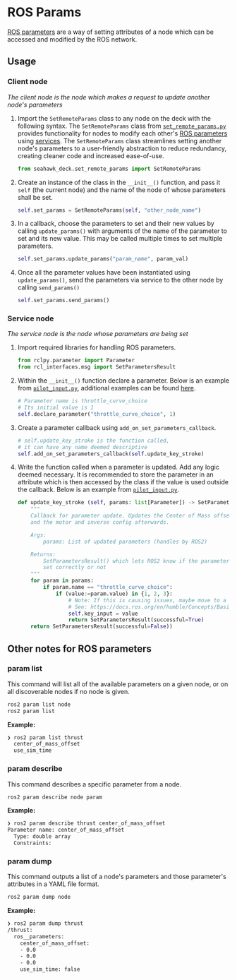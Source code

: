 # ROS Params
[ROS parameters](https://docs.ros.org/en/humble/Concepts/Basic/About-Parameters.html) are a way of setting attributes of a node which can be accessed and modified by the ROS network.

## Usage
### Client node
*The client node is the node which makes a request to update another node's parameters*
1. Import the `SetRemoteParams` class to any node on the deck with the following syntax. The `SetRemoteParams` class from [`set_remote_params.py`](https://github.com/CabrilloRoboticsClub/cabrillo_rov_2023/blob/main/src/seahawk/seahawk_deck/set_remote_params.py) provides functionality for nodes to modify each other's [ROS parameters](https://docs.ros.org/en/humble/Concepts/Basic/About-Parameters.html) using [services](https://docs.ros.org/en/humble/Tutorials/Beginner-CLI-Tools/Understanding-ROS2-Services/Understanding-ROS2-Services.html). The `SetRemoteParams` class streamlines setting another node's parameters to a user-friendly abstraction to reduce redundancy, creating cleaner code and increased ease-of-use.
	```py
	from seahawk_deck.set_remote_params import SetRemoteParams
	```
2. Create an instance of the class in the `__init__()` function, and pass it `self` (the current node) and the name of the node of whose parameters shall be set.
	```py
	self.set_params = SetRemoteParams(self, "other_node_name")
	```
3. In a callback, choose the parameters to set and their new values by calling `update_params()` with arguments of the name of the parameter to set and its new value. This may be called multiple times to set multiple parameters.
	```py
	self.set_params.update_params("param_name", param_val)
	```
4. Once all the parameter values have been instantiated using `update_params()`, send the parameters via service to the other node by calling `send_params()`
	```py
	self.set_params.send_params()
	```

### Service node
*The service node is the node whose parameters are being set*
1. Import required libraries for handling ROS parameters.
    ```py
    from rclpy.parameter import Parameter
    from rcl_interfaces.msg import SetParametersResult
    ```
2. Within the `__init__()` function declare a parameter. Below is an example from [`pilot_input.py`](https://github.com/CabrilloRoboticsClub/cabrillo_rov_2023/blob/main/src/seahawk/seahawk_deck/pilot_input.py), additional examples can be found [here](https://roboticsbackend.com/rclpy-params-tutorial-get-set-ros2-params-with-python/#Setup_code_and_declare_ROS2_params_with_rclpy).
    ```py
    # Parameter name is throttle_curve_choice
    # Its initial value is 1
    self.declare_parameter("throttle_curve_choice", 1)
    ```
3. Create a parameter callback using `add_on_set_parameters_callback`.
    ```py
    # self.update_key_stroke is the function called,
    # it can have any name deemed descriptive
    self.add_on_set_parameters_callback(self.update_key_stroke)
    ```
4. Write the function called when a parameter is updated. Add any logic deemed necessary. It is recommended to store the parameter in an attribute which is then accessed by the class if the value is used outside the callback. Below is an example from [`pilot_input.py`](https://github.com/CabrilloRoboticsClub/cabrillo_rov_2023/blob/main/src/seahawk/seahawk_deck/pilot_input.py).
    ```py
    def update_key_stroke (self, params: list[Parameter]) -> SetParametersResult:
        """
        Callback for parameter update. Updates the Center of Mass offset 
        and the motor and inverse config afterwards.

        Args:
            params: List of updated parameters (handles by ROS2)

        Returns:
            SetParametersResult() which lets ROS2 know if the parameters were 
            set correctly or not
        """
        for param in params:
            if param.name == "throttle_curve_choice":
                if (value:=param.value) in {1, 2, 3}:
                    # Note: If this is causing issues, maybe move to a separate callback
                    # See: https://docs.ros.org/en/humble/Concepts/Basic/About-Parameters.html#parameter-callbacks
                    self.key_input = value
                    return SetParametersResult(successful=True)
        return SetParametersResult(successful=False))
    ```

## Other notes for ROS parameters
### param list
This command will list all of the available parameters on a given node, or on all discoverable nodes if no node is given.
```sh
ros2 param list node
ros2 param list
``` 
**Example:**
```sh
❯ ros2 param list thrust
  center_of_mass_offset
  use_sim_time
```

### param describe
This command describes a specific parameter from a node.
```sh 
ros2 param describe node param
```
**Example:** 
```sh 
❯ ros2 param describe thrust center_of_mass_offset
Parameter name: center_of_mass_offset
  Type: double array
  Constraints:
```

### param dump
This command outputs a list of a node's parameters and those parameter's attributes in a YAML file format. 
```sh
ros2 param dump node
```
**Example:**

```sh
❯ ros2 param dump thrust
/thrust:
  ros__parameters:
    center_of_mass_offset:
    - 0.0
    - 0.0
    - 0.0
    use_sim_time: false
```
